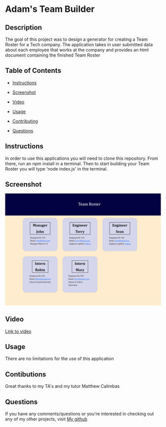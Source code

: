 # Adam's Team Builder

## Description

The goal of this project was to design a generator for creating a Team Roster for a Tech company. The application takes in user submitted data about each employee that works at the company and provides an html document containing the finished Team Roster 
    
## Table of Contents 

* [Instructions](#Instructions)

* [Screenshot](#Screenshot)

* [Video](#Video)
    
* [Usage](#Usage)
    
* [Contributing](#Contributing)
    
* [Questions](#Questions)


## Instructions

In order to use this applications you will need to clone this repository. From there, run an npm install in a terminal. Then to start building your Team Roster you will type 'node index.js' in the terminal. 
    
## Screenshot



![Screenshot](assets/TeamRoster.png)

## Video



[Link to video](https://drive.google.com/file/d/1xA3tgBYEsl_qD2pIZ_aXgsk31PM1qC4c/view)
    
## Usage
    
There are no limitations for the use of this application

    
## Contibutions
    
Great thanks to my TA's and my tutor Matthew Calimbas
    

## Questions
    
If you have any comments/questions or you're interested in checking out any of my other projects, visit [My github](http://github.com/Variegatedhuman)

